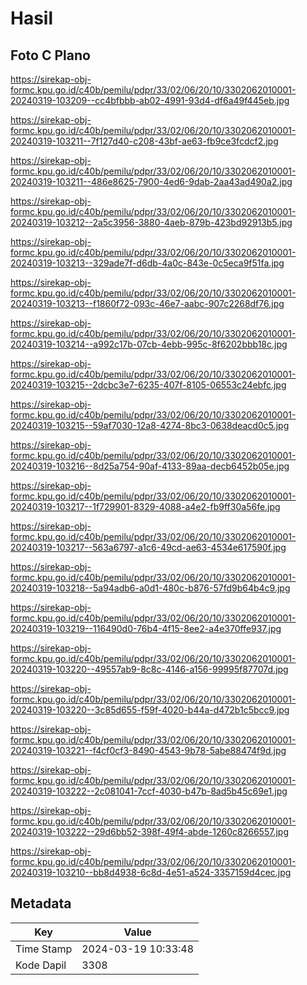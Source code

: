 # Hasil

## Foto C Plano

https://sirekap-obj-formc.kpu.go.id/c40b/pemilu/pdpr/33/02/06/20/10/3302062010001-20240319-103209--cc4bfbbb-ab02-4991-93d4-df6a49f445eb.jpg

https://sirekap-obj-formc.kpu.go.id/c40b/pemilu/pdpr/33/02/06/20/10/3302062010001-20240319-103211--7f127d40-c208-43bf-ae63-fb9ce3fcdcf2.jpg

https://sirekap-obj-formc.kpu.go.id/c40b/pemilu/pdpr/33/02/06/20/10/3302062010001-20240319-103211--486e8625-7900-4ed6-9dab-2aa43ad490a2.jpg

https://sirekap-obj-formc.kpu.go.id/c40b/pemilu/pdpr/33/02/06/20/10/3302062010001-20240319-103212--2a5c3956-3880-4aeb-879b-423bd92913b5.jpg

https://sirekap-obj-formc.kpu.go.id/c40b/pemilu/pdpr/33/02/06/20/10/3302062010001-20240319-103213--329ade7f-d6db-4a0c-843e-0c5eca9f51fa.jpg

https://sirekap-obj-formc.kpu.go.id/c40b/pemilu/pdpr/33/02/06/20/10/3302062010001-20240319-103213--f1860f72-093c-46e7-aabc-907c2268df76.jpg

https://sirekap-obj-formc.kpu.go.id/c40b/pemilu/pdpr/33/02/06/20/10/3302062010001-20240319-103214--a992c17b-07cb-4ebb-995c-8f6202bbb18c.jpg

https://sirekap-obj-formc.kpu.go.id/c40b/pemilu/pdpr/33/02/06/20/10/3302062010001-20240319-103215--2dcbc3e7-6235-407f-8105-06553c24ebfc.jpg

https://sirekap-obj-formc.kpu.go.id/c40b/pemilu/pdpr/33/02/06/20/10/3302062010001-20240319-103215--59af7030-12a8-4274-8bc3-0638deacd0c5.jpg

https://sirekap-obj-formc.kpu.go.id/c40b/pemilu/pdpr/33/02/06/20/10/3302062010001-20240319-103216--8d25a754-90af-4133-89aa-decb6452b05e.jpg

https://sirekap-obj-formc.kpu.go.id/c40b/pemilu/pdpr/33/02/06/20/10/3302062010001-20240319-103217--1f729901-8329-4088-a4e2-fb9ff30a56fe.jpg

https://sirekap-obj-formc.kpu.go.id/c40b/pemilu/pdpr/33/02/06/20/10/3302062010001-20240319-103217--563a6797-a1c6-49cd-ae63-4534e617590f.jpg

https://sirekap-obj-formc.kpu.go.id/c40b/pemilu/pdpr/33/02/06/20/10/3302062010001-20240319-103218--5a94adb6-a0d1-480c-b876-57fd9b64b4c9.jpg

https://sirekap-obj-formc.kpu.go.id/c40b/pemilu/pdpr/33/02/06/20/10/3302062010001-20240319-103219--116490d0-76b4-4f15-8ee2-a4e370ffe937.jpg

https://sirekap-obj-formc.kpu.go.id/c40b/pemilu/pdpr/33/02/06/20/10/3302062010001-20240319-103220--49557ab9-8c8c-4146-a156-99995f87707d.jpg

https://sirekap-obj-formc.kpu.go.id/c40b/pemilu/pdpr/33/02/06/20/10/3302062010001-20240319-103220--3c85d655-f59f-4020-b44a-d472b1c5bcc9.jpg

https://sirekap-obj-formc.kpu.go.id/c40b/pemilu/pdpr/33/02/06/20/10/3302062010001-20240319-103221--f4cf0cf3-8490-4543-9b78-5abe88474f9d.jpg

https://sirekap-obj-formc.kpu.go.id/c40b/pemilu/pdpr/33/02/06/20/10/3302062010001-20240319-103222--2c081041-7ccf-4030-b47b-8ad5b45c69e1.jpg

https://sirekap-obj-formc.kpu.go.id/c40b/pemilu/pdpr/33/02/06/20/10/3302062010001-20240319-103222--29d6bb52-398f-49f4-abde-1260c8266557.jpg

https://sirekap-obj-formc.kpu.go.id/c40b/pemilu/pdpr/33/02/06/20/10/3302062010001-20240319-103210--bb8d4938-6c8d-4e51-a524-3357159d4cec.jpg


## Metadata

| Key        | Value               |
| ---------- | ------------------- |
| Time Stamp | 2024-03-19 10:33:48 |
| Kode Dapil | 3308                |



